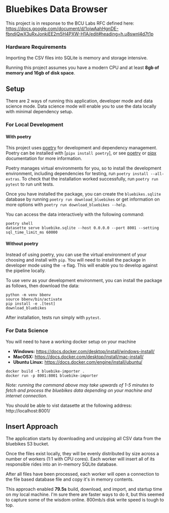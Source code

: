 # Bluebikes Data Browser
This project is in response to the BCU Labs RFC defined here:
https://docs.google.com/document/d/1ojwAahHgnDE-fbndjQwX3uRxJonkiEE2m5H4PXW-H1A/edit#heading=h.u8swnl4d7t1p

### Hardware Requirements
Importing the CSV files into SQLite is memory and storage intensive. 

Running this project assumes you have a modern CPU and at least **8gb of memory and 16gb of disk space**.

## Setup
There are 2 ways of running this application, developer mode and data science mode. Data science mode will enable you to use the data locally with minimal dependency setup. 

### For Local Development
#### With poetry
This project uses [poetry](https://python-poetry.org) for development and dependency management. Poetry can be installed with [`pipx install poetry`], or see [poetry](https://python-poetry.org/docs/) or [pipx](https://github.com/pypa/pipx) documentation for more information. 

Poetry manages virtual environments for you, so to install the development environment, including dependencies for testing, run `poetry install --all-extras`. To check that the installation worked successfully, run `poetry run pytest` to run unit tests. 

Once you have installed the package, you can create the `bluebikes.sqlite` database by running `poetry run download_bluebikes` or get information on more options with `poetry run download_bluebikes --help`.

You can access the data interactively with the following command:
```commandline
poetry shell
datasette serve bluebike.sqlite --host 0.0.0.0 --port 8001 --setting sql_time_limit_ms 60000
```

#### Without poetry
Instead of using poetry, you can use the virtual environment of your choosing and install with `pip`. 
You will need to install the package in developer mode using the `-e` flag. 
This will enable you to develop against the pipeline locally.

To use venv as your development environment, you can install the package as follows, then download the data:

```commandline
python -m venv bbenv
source bbenv/bin/activate
pip install -e .[test]
download_bluebikes
```

After installation, tests run simply with `pytest`. 

### For Data Science
You will need to have a working docker setup on your machine

- **Windows:** https://docs.docker.com/desktop/install/windows-install/
- **MacOSX:** https://docs.docker.com/desktop/install/mac-install/
- **Ubuntu Linux:** https://docs.docker.com/engine/install/ubuntu/

```commandline
docker build -t bluebike-importer .
docker run -p 8001:8001 bluebike-importer
```
*Note: running the command above may take upwards of 1-5 minutes to fetch 
and process the bluebikes data depending on your machine and internet connection.*

You should be able to vist datasette at the following address: http://localhost:8001/

## Insert Approach
The application starts by downloading and unzipping all CSV data from the bluebikes S3 bucket.

Once the files exist locally, they will be evenly distributed by size across a number
of workers (1:1 with CPU cores). Each worker will insert all of its responsible rides 
into an in-memory SQLite database.

After all files have been processed, each worker will open a connection to the file based 
database file and copy it's in memory contents.

This approach enabled **79.5s** build, download, and import, and startup time on my local 
machine. I'm sure there are faster ways to do it, but this seemed to capture some of the
wisdom online. 800mb/s disk write speed is tough to top.